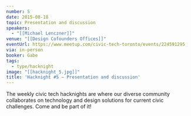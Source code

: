 ```yaml
---
number: 5
date: 2015-08-18
topic: Presentation and discussion
speakers:
  - "[[Michael Lenczner]]"
venue: "[[Design Cofounders Offices]]"
eventUrl: https://www.meetup.com/civic-tech-toronto/events/224591295
via: in-person
booker: Gabe
tags:
  - type/hacknight
image: "[[hacknight_5.jpg]]"
title: 'Hacknight #5 – Presentation and discussion'
---
```


The weekly civic tech hacknights are where our diverse community collaborates on technology and design solutions for current civic challenges. Come and be part of it!
